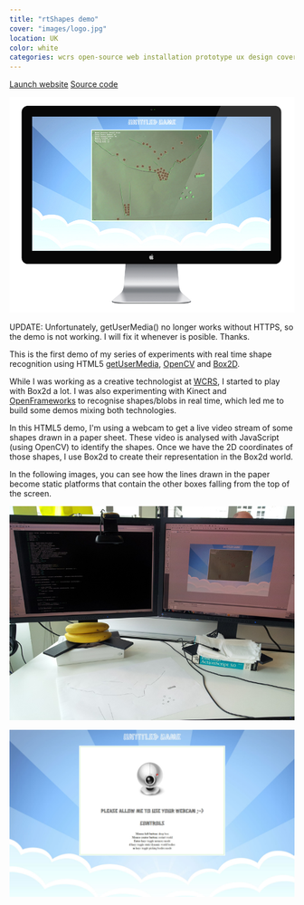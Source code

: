 ```yaml
---
title: "rtShapes demo"
cover: "images/logo.jpg"
location: UK
color: white
categories: wcrs open-source web installation prototype ux design cover webcam
---
```


<p class="align-center">
<a class="btn" href="http://open.joanmira.com/rtshapes" target="_blank">Launch website</a>
<a class="btn" href="https://github.com/gazpachu/rtshapes" target="_blank">Source code</a>
</p>

![](./images/1.jpg)

UPDATE: Unfortunately, getUserMedia() no longer works without HTTPS, so the demo is not working. I will fix it whenever is posible. Thanks.

This is the first demo of my series of experiments with real time shape recognition using HTML5 [getUserMedia](https://developer.mozilla.org/en-US/docs/Web/API/MediaDevices/getUserMedia), [OpenCV](http://docs.opencv.org/3.1.0/d9/d6d/tutorial_table_of_content_aruco.html#gsc.tab=0) and [Box2D](https://github.com/hecht-software/box2dweb).

While I was working as a creative technologist at [WCRS](http://www.wcrs.com/), I started to play with Box2d a lot. I was also experimenting with Kinect and [OpenFrameworks](http://openframeworks.cc/) to recognise shapes/blobs in real time, which led me to build some demos mixing both technologies.

In this HTML5 demo, I'm using a webcam to get a live video stream of some shapes drawn in a paper sheet. These video is analysed with JavaScript (using OpenCV) to identify the shapes. Once we have the 2D coordinates of those shapes, I use Box2d to create their representation in the Box2d world.

In the following images, you can see how the lines drawn in the paper become static platforms that contain the other boxes falling from the top of the screen.

![](./images/2.jpg)

![](./images/3.jpg)

